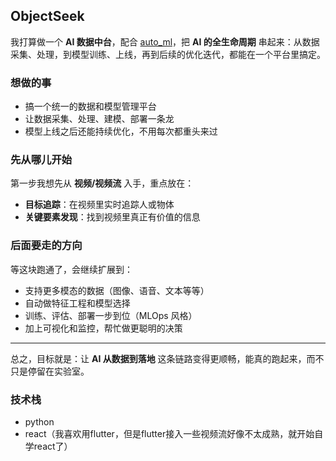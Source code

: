 ## ObjectSeek

我打算做一个 **AI 数据中台**，配合 [auto_ml](https://github.com/AI-change-the-world/auto_ml)，把 **AI 的全生命周期** 串起来：从数据采集、处理，到模型训练、上线，再到后续的优化迭代，都能在一个平台里搞定。

### 想做的事
- 搞一个统一的数据和模型管理平台  
- 让数据采集、处理、建模、部署一条龙  
- 模型上线之后还能持续优化，不用每次都重头来过  

### 先从哪儿开始
第一步我想先从 **视频/视频流** 入手，重点放在：
- **目标追踪**：在视频里实时追踪人或物体  
- **关键要素发现**：找到视频里真正有价值的信息  

### 后面要走的方向
等这块跑通了，会继续扩展到：
- 支持更多模态的数据（图像、语音、文本等等）  
- 自动做特征工程和模型选择  
- 训练、评估、部署一步到位（MLOps 风格）  
- 加上可视化和监控，帮忙做更聪明的决策  

---
总之，目标就是：让 **AI 从数据到落地** 这条链路变得更顺畅，能真的跑起来，而不只是停留在实验室。



### 技术栈

* python
* react（我喜欢用flutter，但是flutter接入一些视频流好像不太成熟，就开始自学react了）